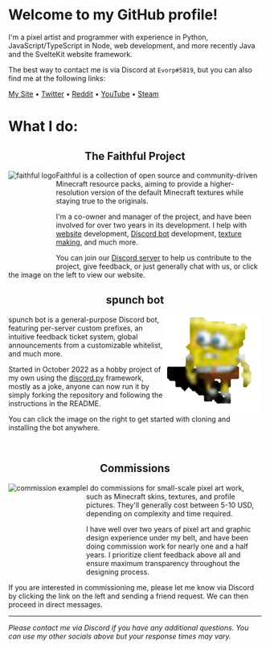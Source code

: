 <h1>Welcome to my GitHub profile!</h1>

I'm a pixel artist and programmer with experience in Python, JavaScript/TypeScript in Node, web development, and more recently Java and the SvelteKit website framework.

The best way to contact me is via Discord at `Evorp#5819`, but you can also find me at the following links:

[My Site](https://3vorp.github.io) • [Twitter](https://twitter.com/3vorp) • [Reddit](https://reddit.com/u/3vorp) • [YouTube](https://www.youtube.com/@evorp) • [Steam](https://steamcommunity.com/id/3vorp/)

<h1>What I do:</h1>

<h2 align="center">The Faithful Project</h2>
<a href="https://faithfulpack.net">
  <img 
       src="https://github.com/Faithful-Resource-Pack/Branding/blob/main/logos/transparent/512/plain_logo.png?raw=true" 
       alt="faithful logo"
       height="192"
       align="left"
  />
</a>

<p>
  Faithful is a collection of open source and community-driven Minecraft resource packs, aiming to provide a higher-resolution version of the default Minecraft textures while staying true to the originals.

  I'm a co-owner and manager of the project, and have been involved for over two years in its development. I help with [website](https://github.com/Faithful-Resource-Pack/Website) development, [Discord bot](https://github.com/Faithful-Resource-Pack/Discord-Bot) development, [texture making](https://docs.faithfulpack.net/pages/textures/contributor-handbook), and much more.

  You can join our [Discord server](https://discord.gg/sN9YRQbBv7) to help us contribute to the project, give feedback, or just generally chat with us, or click the image on the left to view our website.
</p>
  
<h2 align="center">spunch bot</h2>
<a href="https://github.com/3vorp/spunch-bot">
  <img
       src="https://github.com/3vorp/Spunch-Bot/blob/main/assets/bot_pfp.png?raw=true"
       alt="spunch bot pfp"
       height="192"
       align="right"
  />
</a>

<p>
  spunch bot is a general-purpose Discord bot, featuring per-server custom prefixes, an intuitive feedback ticket system, global announcements from a customizable whitelist, and much more.
  
  Started in October 2022 as a hobby project of my own using the [discord.py](https://discordpy.readthedocs.io/) framework, mostly as a joke, anyone can now run it by simply forking the repository and following the instructions in the README.
  
  You can click the image on the right to get started with cloning and installing the bot anywhere.
</p>

<br>
<h2 align="center">Commissions</h2>

<a href="https://discord.com/users/360249987927638016">
  <img
       src="https://cdn.discordapp.com/attachments/931741283179954187/1108190809892847626/player_head.png"
       alt="commission example"
       height="192"
       align="left"
  />
</a>

<p>
  I do commissions for small-scale pixel art work, such as Minecraft skins, textures, and profile pictures. They'll generally cost between 5-10 USD, depending on complexity and time required.
  
  I have well over two years of pixel art and graphic design experience under my belt, and have been doing commission work for nearly one and a half years. I prioritize client feedback above all and ensure maximum transparency throughout the designing process.
  
  If you are interested in commissioning me, please let me know via Discord by clicking the link on the left and sending a friend request. We can then proceed in direct messages.
</p>

<hr>

*Please contact me via Discord if you have any additional questions. You can use my other socials above but your response times may vary.*
